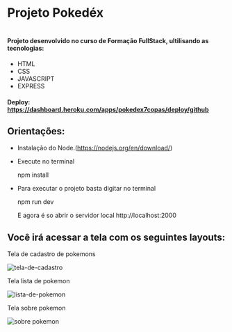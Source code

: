 <h1>Projeto Pokedéx<h1>
 
#### Projeto desenvolvido no curso de Formação FullStack, ultilisando as tecnologias:
+ HTML
+ CSS
+ JAVASCRIPT
+ EXPRESS

#### Deploy: https://dashboard.heroku.com/apps/pokedex7copas/deploy/github

## Orientações:

+ Instalação do Node.(https://nodejs.org/en/download/)
+ Execute no terminal

  npm install

+ Para executar o projeto basta digitar no terminal

  npm run dev

  E agora é so abrir o servidor local http://localhost:2000


## Você irá acessar a tela com os seguintes layouts:
 

Tela de cadastro de pokemons
  
![tela-de-cadastro](https://user-images.githubusercontent.com/98196448/171536461-bc9656d1-4269-4b3e-8e18-a21abfecf03c.png)

Tela lista de pokemon
  
  ![lista-de-pokemon](https://user-images.githubusercontent.com/98196448/171536774-c43de496-7e4c-4bc9-a024-ece80b44bb5f.png)

  
Tela sobre pokemon
  
  ![sobre pokemon](https://user-images.githubusercontent.com/98196448/171537020-f3a9fcae-1298-4ea1-a66b-8e31dae955a7.png)

  
